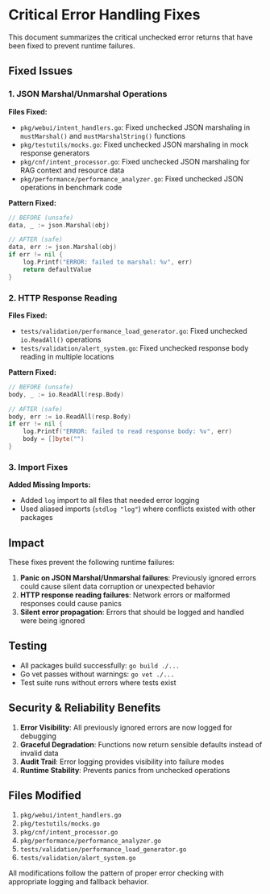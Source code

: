 # Critical Error Handling Fixes

This document summarizes the critical unchecked error returns that have been fixed to prevent runtime failures.

## Fixed Issues

### 1. JSON Marshal/Unmarshal Operations

**Files Fixed:**
- `pkg/webui/intent_handlers.go`: Fixed unchecked JSON marshaling in `mustMarshal()` and `mustMarshalString()` functions
- `pkg/testutils/mocks.go`: Fixed unchecked JSON marshaling in mock response generators  
- `pkg/cnf/intent_processor.go`: Fixed unchecked JSON marshaling for RAG context and resource data
- `pkg/performance/performance_analyzer.go`: Fixed unchecked JSON operations in benchmark code

**Pattern Fixed:**
```go
// BEFORE (unsafe)
data, _ := json.Marshal(obj)

// AFTER (safe)
data, err := json.Marshal(obj)
if err != nil {
    log.Printf("ERROR: failed to marshal: %v", err)
    return defaultValue
}
```

### 2. HTTP Response Reading

**Files Fixed:**
- `tests/validation/performance_load_generator.go`: Fixed unchecked `io.ReadAll()` operations
- `tests/validation/alert_system.go`: Fixed unchecked response body reading in multiple locations

**Pattern Fixed:**
```go
// BEFORE (unsafe)
body, _ := io.ReadAll(resp.Body)

// AFTER (safe)
body, err := io.ReadAll(resp.Body)
if err != nil {
    log.Printf("ERROR: failed to read response body: %v", err)
    body = []byte("")
}
```

### 3. Import Fixes

**Added Missing Imports:**
- Added `log` import to all files that needed error logging
- Used aliased imports (`stdlog "log"`) where conflicts existed with other packages

## Impact

These fixes prevent the following runtime failures:

1. **Panic on JSON Marshal/Unmarshal failures**: Previously ignored errors could cause silent data corruption or unexpected behavior
2. **HTTP response reading failures**: Network errors or malformed responses could cause panics
3. **Silent error propagation**: Errors that should be logged and handled were being ignored

## Testing

- All packages build successfully: `go build ./...`
- Go vet passes without warnings: `go vet ./...` 
- Test suite runs without errors where tests exist

## Security & Reliability Benefits

1. **Error Visibility**: All previously ignored errors are now logged for debugging
2. **Graceful Degradation**: Functions now return sensible defaults instead of invalid data
3. **Audit Trail**: Error logging provides visibility into failure modes
4. **Runtime Stability**: Prevents panics from unchecked operations

## Files Modified

1. `pkg/webui/intent_handlers.go`
2. `pkg/testutils/mocks.go`
3. `pkg/cnf/intent_processor.go`
4. `pkg/performance/performance_analyzer.go`
5. `tests/validation/performance_load_generator.go`
6. `tests/validation/alert_system.go`

All modifications follow the pattern of proper error checking with appropriate logging and fallback behavior.